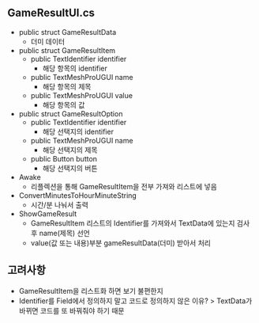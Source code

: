 ## GameResultUI.cs
* public struct GameResultData
	+ 더미 데이터
* public struct GameResultItem
	+ public TextIdentifier identifier
		+ 해당 항목의 identifier
	+ public TextMeshProUGUI name
		+ 해당 항목의 제목
	+ public TextMeshProUGUI value
		+ 해당 항목의 값
* public struct GameResultOption
	+ public TextIdentifier identifier
		+ 해당 선택지의 identifier
	+ public TextMeshProUGUI name
		+ 해당 선택지의 제목
	+ public Button button
		+ 해당 선택지의 버튼
* Awake
	+ 리플렉션을 통해 GameResultItem을 전부 가져와 리스트에 넣음
* ConvertMinutesToHourMinuteString
	+ 시간/분 나눠서 출력
* ShowGameResult
	+ GameResultItem 리스트의 Identifier를 가져와서 TextData에 있는지 검사 후 name(제목) 선언
	+ value(값 또는 내용)부분 gameResultData(더미) 받아서 처리
## 고려사항
* GameResultItem을 리스트화 하면 보기 불편한지
* Identifier를 Field에서 정의하지 말고 코드로 정의하지 않은 이유? > TextData가 바뀌면 코드를 또 바꿔줘야 하기 때문